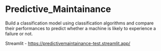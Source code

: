# Predictive_Maintainance
Build a classification model using classification algorithms and compare their performances to predict whether a machine is likely to experience a failure or not.

Streamlit - https://predictivemaintainance-test.streamlit.app/
